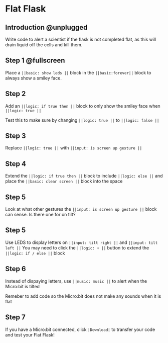 # Flat Flask

## Introduction @unplugged

Write code to alert a scientist if the flask is not completed flat, as this will drain liquid off the cells and kill them.


## Step 1 @fullscreen


Place a ``||basic: show leds ||`` block in the ``||basic:forever||`` block to always show a smiley face.



## Step 2

Add an `||logic: if true then ||` block to only show the smiley face when `||logic: true ||`

Test this to make sure by changing  `||logic: true ||` to  `||logic: false ||`



## Step 3

Replace `||logic: true ||` with `||input: is screen up gesture ||`



## Step 4

Extend the `||logic: if true then ||` block to include `||logic: else ||` and 
place the ``||basic: clear screen ||`` block into the space

 
## Step 5

Look at what other gestures the `||input: is screen up gesture ||` block can sense. 
Is there one for on tilt?


## Step 5

Use LEDS to display letters on `||input: tilt right ||` and  `||input: tilt left ||` 
You may need to click the ``||logic: + ||`` button to extend the ``||logic: if / else ||`` block


## Step 6

Instead of dispaying letters, use ``||music: music ||`` to alert when the Micro:bit is tilted

Remeber to add code so the Micro:bit does not make any sounds when it is flat


## Step 7

If you have a Micro:bit connected, click ``|Download|`` to transfer your code and test your Flat Flask!

